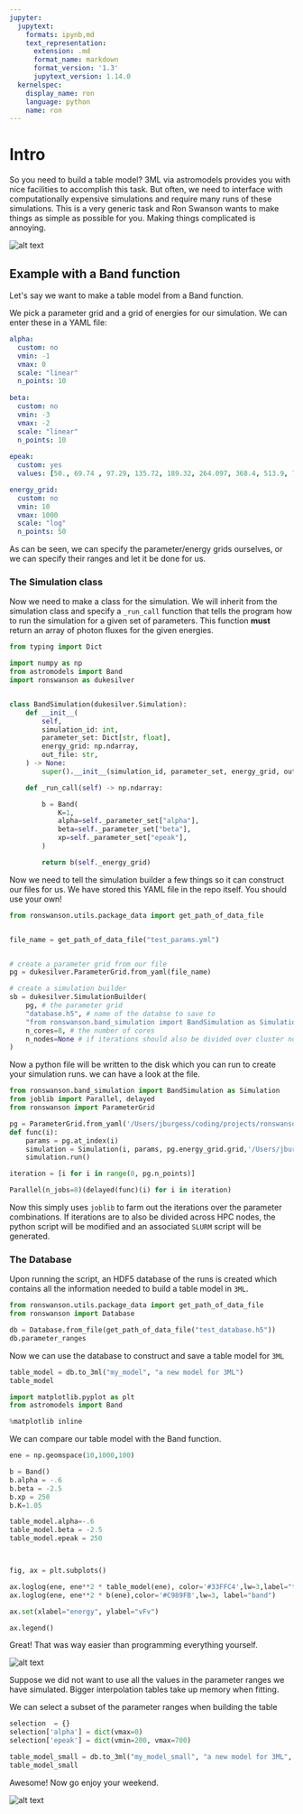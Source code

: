 ```yaml
---
jupyter:
  jupytext:
    formats: ipynb,md
    text_representation:
      extension: .md
      format_name: markdown
      format_version: '1.3'
      jupytext_version: 1.14.0
  kernelspec:
    display_name: ron
    language: python
    name: ron
---
```


# Intro

So you need to build a table model? 3ML via astromodels provides you with nice facilities to accomplish this task. But often, we need to interface with computationally expensive simulations and require many runs of these simulations. This is a very generic task and Ron Swanson wants to make things as simple as possible for you. Making things complicated is annoying.

![alt text](https://raw.githubusercontent.com/grburgess/ronswanson/master/docs/media/mad.jpg)


## Example with a Band function

Let's say we want to make a table model from a Band function.

We pick a parameter grid and a grid of energies for our simulation. We can enter these in a YAML file:

```yaml
alpha:
  custom: no
  vmin: -1
  vmax: 0
  scale: "linear"
  n_points: 10
  
beta:
  custom: no
  vmin: -3
  vmax: -2
  scale: "linear"
  n_points: 10
  
epeak:
  custom: yes
  values: [50., 69.74 , 97.29, 135.72, 189.32, 264.097, 368.4, 513.9, 716.87, 1000.]

energy_grid:
  custom: no
  vmin: 10
  vmax: 1000
  scale: "log"
  n_points: 50


```

As can be seen, we can specify the parameter/energy grids ourselves, or we can specify their ranges and let it be done for us.





### The Simulation class

Now we need to make a class for the simulation. We will inherit from the simulation class and specify a `_run_call` function that tells the program how to run the simulation for a given set of parameters. This function **must** return an array of photon fluxes for the given energies.



```python
from typing import Dict

import numpy as np
from astromodels import Band
import ronswanson as dukesilver


class BandSimulation(dukesilver.Simulation):
    def __init__(
        self,
        simulation_id: int,
        parameter_set: Dict[str, float],
        energy_grid: np.ndarray,
        out_file: str,
    ) -> None:
        super().__init__(simulation_id, parameter_set, energy_grid, out_file)

    def _run_call(self) -> np.ndarray:

        b = Band(
            K=1,
            alpha=self._parameter_set["alpha"],
            beta=self._parameter_set["beta"],
            xp=self._parameter_set["epeak"],
        )

        return b(self._energy_grid)

```

Now we need to tell the simulation builder a few things so it can construct our files for us. We have stored this YAML file in the repo itself. You should use your own!

```python
from ronswanson.utils.package_data import get_path_of_data_file


file_name = get_path_of_data_file("test_params.yml")


# create a parameter grid from our file
pg = dukesilver.ParameterGrid.from_yaml(file_name)

# create a simulation builder
sb = dukesilver.SimulationBuilder(
    pg, # the parameter grid
    "database.h5", # name of the databse to save to 
    "from ronswanson.band_simulation import BandSimulation as Simulation", # the import line for our custom simulation (this could be a local file)
    n_cores=8, # the number of cores
    n_nodes=None # if iterations should also be divided over cluster nodes
)
```

Now a python file will be written to the disk which you can run to create your simulation runs. we can have a look at the file.

```python
from ronswanson.band_simulation import BandSimulation as Simulation
from joblib import Parallel, delayed
from ronswanson import ParameterGrid

pg = ParameterGrid.from_yaml('/Users/jburgess/coding/projects/ronswanson/parameters.yml')
def func(i):
	params = pg.at_index(i)
	simulation = Simulation(i, params, pg.energy_grid.grid,'/Users/jburgess/coding/projects/ronswanson/database.h5')
	simulation.run()

iteration = [i for i in range(0, pg.n_points)]

Parallel(n_jobs=8)(delayed(func)(i) for i in iteration)

```

<!-- #region -->
Now this simply uses `joblib` to farm out the iterations over the parameter combinations. If iterations are to also be divided across HPC nodes, the python script will be modified and an associated `SLURM` script will be generated.


### The Database



Upon running the script, an HDF5 database of the runs is created which contains all the information needed to build a table model in `3ML`.
<!-- #endregion -->

```python
from ronswanson.utils.package_data import get_path_of_data_file
from ronswanson import Database

```

```python
db = Database.from_file(get_path_of_data_file("test_database.h5"))
db.parameter_ranges
```

Now we can use the database to construct and save a table model for `3ML`

```python
table_model = db.to_3ml("my_model", "a new model for 3ML")
table_model
```

```python
import matplotlib.pyplot as plt
from astromodels import Band

%matplotlib inline
```

We can compare our table model with the Band function.

```python
ene = np.geomspace(10,1000,100)

b = Band()
b.alpha = -.6
b.beta = -2.5
b.xp = 250
b.K=1.05

table_model.alpha=-.6
table_model.beta = -2.5
table_model.epeak = 250



fig, ax = plt.subplots()

ax.loglog(ene, ene**2 * table_model(ene), color='#33FFC4',lw=3,label="table")
ax.loglog(ene, ene**2 * b(ene),color='#C989FB',lw=3, label="band")

ax.set(xlabel="energy", ylabel="vFv")

ax.legend()

```

<!-- #region -->
Great! That was way easier than programming everything yourself.

![alt text](https://raw.githubusercontent.com/grburgess/ronswanson/master/docs/media/happy.jpeg)


Suppose we did not want to use all the values in the parameter ranges we have simulated. Bigger interpolation tables take up memory when fitting. 

We can select a subset of the parameter ranges when building the table
<!-- #endregion -->

```python
selection  = {}
selection['alpha'] = dict(vmax=0)
selection['epeak'] = dict(vmin=200, vmax=700)

table_model_small = db.to_3ml("my_model_small", "a new model for 3ML", **selection)
table_model_small
```

Awesome! Now go enjoy your weekend.

![alt text](https://raw.githubusercontent.com/grburgess/ronswanson/master/docs/media/enjoy.jpg)

```python

```

